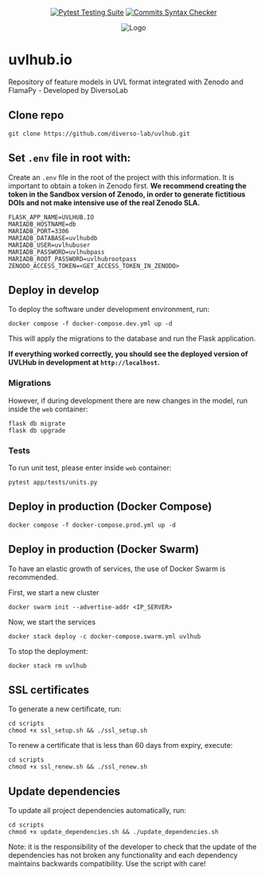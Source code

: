 <div align="center">

  <a href="">[![Pytest Testing Suite](https://github.com/diverso-lab/uvlhub/actions/workflows/tests.yml/badge.svg?branch=main)](https://github.com/diverso-lab/uvlhub/actions/workflows/tests.yml)</a>
  <a href="">[![Commits Syntax Checker](https://github.com/diverso-lab/uvlhub/actions/workflows/commits.yml/badge.svg?branch=main)](https://github.com/diverso-lab/uvlhub/actions/workflows/commits.yml)</a>
  
</div>

<div style="text-align: center;">
  <img src="https://www.uvlhub.io/static/img/logos/logo-light.svg" alt="Logo">
</div>

# uvlhub.io

Repository of feature models in UVL format integrated with Zenodo and FlamaPy - Developed by DiversoLab

## Clone repo

```
git clone https://github.com/diverso-lab/uvlhub.git
```

## Set `.env` file in root with:

Create an `.env` file in the root of the project with this information. It is important to obtain a token in Zenodo first. **We recommend creating the token in the Sandbox version of Zenodo, in order to generate fictitious DOIs and not make intensive use of the real Zenodo SLA.**

```
FLASK_APP_NAME=UVLHUB.IO
MARIADB_HOSTNAME=db
MARIADB_PORT=3306
MARIADB_DATABASE=uvlhubdb
MARIADB_USER=uvlhubuser
MARIADB_PASSWORD=uvlhubpass
MARIADB_ROOT_PASSWORD=uvlhubrootpass
ZENODO_ACCESS_TOKEN=<GET_ACCESS_TOKEN_IN_ZENODO>
```

## Deploy in develop

To deploy the software under development environment, run:

```
docker compose -f docker-compose.dev.yml up -d 
```

This will apply the migrations to the database and run the Flask application. 

**If everything worked correctly, you should see the deployed version of UVLHub in development at `http://localhost`.**

### Migrations

However, if during development there are new changes in the model, run inside the `web` container:

```
flask db migrate
flask db upgrade
```

### Tests

To run unit test, please enter inside `web` container:

```
pytest app/tests/units.py
```

## Deploy in production (Docker Compose)

```
docker compose -f docker-compose.prod.yml up -d 
```

## Deploy in production (Docker Swarm)

To have an elastic growth of services, the use of Docker Swarm is recommended.

First, we start a new cluster

```
docker swarm init --advertise-addr <IP_SERVER>
```

Now, we start the services

```
docker stack deploy -c docker-compose.swarm.yml uvlhub
```

To stop the deployment:

```
docker stack rm uvlhub
```

## SSL certificates

To generate a new certificate, run: 

```
cd scripts
chmod +x ssl_setup.sh && ./ssl_setup.sh
```

To renew a certificate that is less than 60 days from expiry, execute:

```
cd scripts
chmod +x ssl_renew.sh && ./ssl_renew.sh
```

## Update dependencies

To update all project dependencies automatically, run:

```
cd scripts
chmod +x update_dependencies.sh && ./update_dependencies.sh
```

Note: it is the responsibility of the developer to check that the update of the dependencies has not broken any functionality and each dependency maintains backwards compatibility. Use the script with care!

